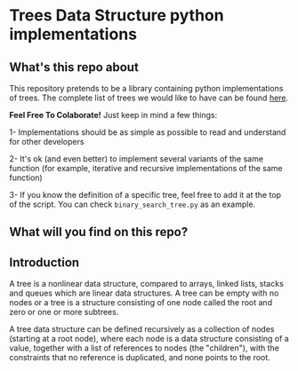# Trees Data Structure python implementations

## What's this repo about

This repository pretends to be a library containing python implementations of trees. The complete list of trees we would like to have can be found [here](https://en.wikipedia.org/wiki/List_of_data_structures#Trees).

__Feel Free To Colaborate!__ Just keep in mind a few things:

1- Implementations should be as simple as possible to read and understand for other developers

2- It's ok (and even better) to implement several variants of the same function (for example, iterative and recursive implementations of the same function)

3- If you know the definition of a specific tree, feel free to add it at the top of the script. You can check `binary_search_tree.py` as an example.

## What will you find on this repo?

## Introduction

A tree is a nonlinear data structure, compared to arrays, linked lists, stacks and queues which are linear data structures. A tree can be empty with no nodes or a tree is a structure consisting of one node called the root and zero or one or more subtrees.

A tree data structure can be defined recursively as a collection of nodes (starting at a root node), where each node is a data structure consisting of a value, together with a list of references to nodes (the "children"), with the constraints that no reference is duplicated, and none points to the root.


